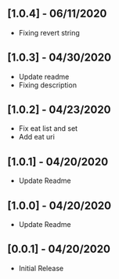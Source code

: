 ## [1.0.4] - 06/11/2020

- Fixing revert string

## [1.0.3] - 04/30/2020

- Update readme
- Fixing description

## [1.0.2] - 04/23/2020

- Fix eat list and set
- Add eat uri

## [1.0.1] - 04/20/2020

- Update Readme

## [1.0.0] - 04/20/2020

- Update Readme

## [0.0.1] - 04/20/2020

- Initial Release
